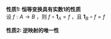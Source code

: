 **性质1: 恒等变换具有实数1的性质**  
设 $f:A\to B$ ，则 $f\circ\mathbf1_A=f$ ，且 $\mathbf1_B\circ f=f$   
  
**性质2: 逆映射的唯一性**  
